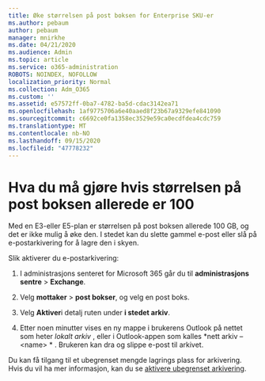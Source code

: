 ```yaml
---
title: Øke størrelsen på post boksen for Enterprise SKU-er
ms.author: pebaum
author: pebaum
manager: mnirkhe
ms.date: 04/21/2020
ms.audience: Admin
ms.topic: article
ms.service: o365-administration
ROBOTS: NOINDEX, NOFOLLOW
localization_priority: Normal
ms.collection: Adm_O365
ms.custom: ''
ms.assetid: e57572ff-0ba7-4782-ba5d-cdac3142ea71
ms.openlocfilehash: 1af9775706a6e40aaed8f23b67a9329efe841090
ms.sourcegitcommit: c6692ce0fa1358ec3529e59ca0ecdfdea4cdc759
ms.translationtype: MT
ms.contentlocale: nb-NO
ms.lasthandoff: 09/15/2020
ms.locfileid: "47778232"
---
```

# <a name="what-to-do-if-your-mailbox-size-is-already-100gb"></a>Hva du må gjøre hvis størrelsen på post boksen allerede er 100

Med en E3-eller E5-plan er størrelsen på post boksen allerede 100 GB, og det er ikke mulig å øke den. I stedet kan du slette gammel e-post eller slå på e-postarkivering for å lagre den i skyen. 
  
Slik aktiverer du e-postarkivering:
  
1. I administrasjons senteret for Microsoft 365 går du til **administrasjons sentre** \> **Exchange**. 
    
2. Velg **mottaker** \> **post bokser**, og velg en post boks. 
    
3. Velg **Aktiver**i detalj ruten under **i stedet arkiv**. 
    
4. Etter noen minutter vises en ny mappe i brukerens Outlook på nettet som heter *lokalt arkiv* , eller i Outlook-appen som kalles *nett arkiv – \<name\> * . Brukeren kan dra og slippe e-post til arkivet. 
    
Du kan få tilgang til et ubegrenset mengde lagrings plass for arkivering. Hvis du vil ha mer informasjon, kan du se [aktivere ubegrenset arkivering](https://docs.microsoft.com/microsoft-365/compliance/enable-unlimited-archiving).
  

